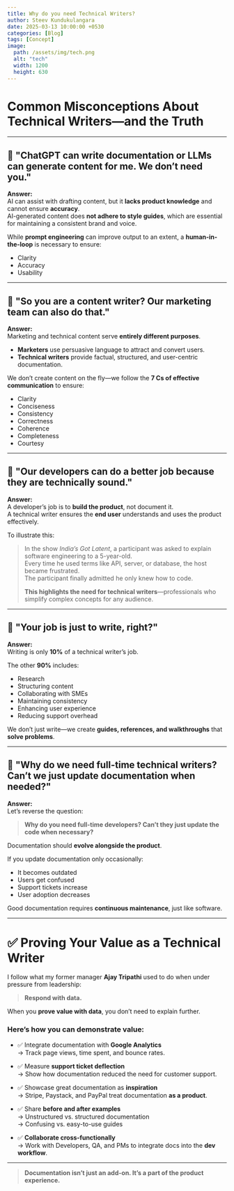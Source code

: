```yaml
---
title: Why do you need Technical Writers?
author: Steev Kundukulangara
date: 2025-03-13 10:00:00 +0530
categories: [Blog]
tags: [Concept]
image:
  path: /assets/img/tech.png
  alt: "tech"
  width: 1200
  height: 630
---
```


# Common Misconceptions About Technical Writers—and the Truth

---

## 💬 "ChatGPT can write documentation or LLMs can generate content for me. We don’t need you."

**Answer:**  
AI can assist with drafting content, but it **lacks product knowledge** and cannot ensure **accuracy**.  
AI-generated content does **not adhere to style guides**, which are essential for maintaining a consistent brand and voice.

While **prompt engineering** can improve output to an extent, a **human-in-the-loop** is necessary to ensure:

- Clarity  
- Accuracy  
- Usability  

---

## 💬 "So you are a content writer? Our marketing team can also do that."

**Answer:**  
Marketing and technical content serve **entirely different purposes**.

- **Marketers** use persuasive language to attract and convert users.  
- **Technical writers** provide factual, structured, and user-centric documentation.

We don’t create content on the fly—we follow the **7 Cs of effective communication** to ensure:

- Clarity  
- Conciseness  
- Consistency  
- Correctness  
- Coherence  
- Completeness  
- Courtesy

---

## 💬 "Our developers can do a better job because they are technically sound."

**Answer:**  
A developer’s job is to **build the product**, not document it.  
A technical writer ensures the **end user** understands and uses the product effectively.

To illustrate this:

> In the show *India’s Got Latent*, a participant was asked to explain software engineering to a 5-year-old.  
> Every time he used terms like API, server, or database, the host became frustrated.  
> The participant finally admitted he only knew how to code.  
>  
> **This highlights the need for technical writers**—professionals who simplify complex concepts for any audience.

---

## 💬 "Your job is just to write, right?"

**Answer:**  
Writing is only **10%** of a technical writer’s job.

The other **90%** includes:

- Research  
- Structuring content  
- Collaborating with SMEs  
- Maintaining consistency  
- Enhancing user experience  
- Reducing support overhead

We don’t just write—we create **guides, references, and walkthroughs** that **solve problems**.

---

## 💬 "Why do we need full-time technical writers? Can’t we just update documentation when needed?"

**Answer:**  
Let’s reverse the question:  
> **Why do you need full-time developers? Can’t they just update the code when necessary?**

Documentation should **evolve alongside the product**.

If you update documentation only occasionally:

- It becomes outdated  
- Users get confused  
- Support tickets increase  
- User adoption decreases

Good documentation requires **continuous maintenance**, just like software.

---

# ✅ Proving Your Value as a Technical Writer

I follow what my former manager **Ajay Tripathi** used to do when under pressure from leadership:  
> **Respond with data.**

When you **prove value with data**, you don’t need to explain further.

### Here’s how you can demonstrate value:

- ✅ Integrate documentation with **Google Analytics**  
  → Track page views, time spent, and bounce rates.

- ✅ Measure **support ticket deflection**  
  → Show how documentation reduced the need for customer support.

- ✅ Showcase great documentation as **inspiration**  
  → Stripe, Paystack, and PayPal treat documentation **as a product**.

- ✅ Share **before and after examples**  
  → Unstructured vs. structured documentation  
  → Confusing vs. easy-to-use guides

- ✅ **Collaborate cross-functionally**  
  → Work with Developers, QA, and PMs to integrate docs into the **dev workflow**.

---

> **Documentation isn’t just an add-on. It’s a part of the product experience.**
